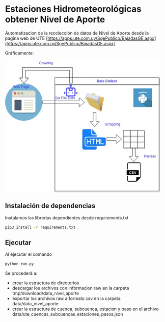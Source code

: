 # Estaciones Hidrometeorológicas obtener Nivel de Aporte
Automatizacion de la recolección de datos de Nivel de Aporte desde la pagina web de UTE [https://apps.ute.com.uy/SgePublico/BajadasGE.aspx](https://apps.ute.com.uy/SgePublico/BajadasGE.aspx)



Gráficamente:

![ValidacionProductosSatelitales](assets/img/ValidacionProductosSatelitales-Page-3.jpg "Diagrama del proceso.")




## Instalación de dependencias
Instalamos las librerías dependientes desde requirements.txt

```bash
pip3 install -r requirements.txt
```

## Ejecutar
Al ejecutar el comando

```bash
python run.py
```
Se procederá a:
- crear la estructura de directorios
- descargar los archivos con informacion raw en la carpeta  tmp/download/data_nivel_aporte
- exportar los archivos raw a formato csv en la carpeta data/data_nivel_aporte
- crear la estructura de cuenca, subcuenca, estacion y paso en el archivo data/ute_cuencas_subcuencas_estaciones_pasos.json


 